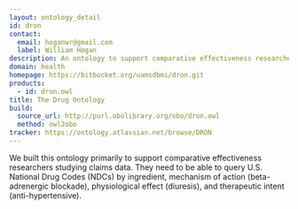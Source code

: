 ```yaml
---
layout: ontology_detail
id: dron
contact:
  email: hoganwr@gmail.com
  label: William Hogan
description: An ontology to support comparative effectiveness researchers studying claims data.
domain: health
homepage: https://bitbucket.org/uamsdbmi/dron.git
products:
  - id: dron.owl
title: The Drug Ontology
build:
  source_url: http://purl.obolibrary.org/obo/dron.owl
  method: owl2obo
tracker: https://ontology.atlassian.net/browse/DRON
---
```


We built this ontology primarily to support comparative effectiveness researchers studying claims data. They need to be able to query U.S. National Drug Codes (NDCs) by ingredient, mechanism of action (beta-adrenergic blockade), physiological effect (diuresis), and therapeutic intent (anti-hypertensive).
